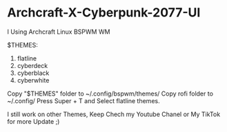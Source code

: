 # Archcraft-X-Cyberpunk-2077-UI
I Using Archcraft Linux BSPWM WM

$THEMES:
1. flatline
2. cyberdeck
3. cyberblack
4. cyberwhite

Copy "$THEMES" folder to ~/.config/bspwm/themes/
Copy rofi folder to ~/.config/
Press Super + T and Select flatline themes. 

I still work on other Themes, Keep Chech my Youtube Chanel or My TikTok for more Update ;)
